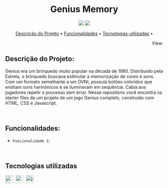 <h1 align="center">Genius Memory</h1> 

<p align="center">
  <img src="https://img.shields.io/badge/Status-em%20andamento-green"/>
  <img src="https://img.shields.io/badge/license-MIT-green"/>
</p>

<p align="center">
	<a href="#Descrição do Projeto">Descrição do Projeto</a> •
	<a href="#funcionalidades">Funcionalidades</a> •
	<a href="#tecnologias-utilizadas">Tecnologias-utilizadas</a> •
</p>



<p align="right">
        View: 
</p>

## Descrição do Projeto:
Genius era um brinquedo muito popular na década de 1980. Distribuído pela Estrela, o brinquedo buscava estimular a memorização de cores e sons. Com um formato semelhante a um OVNI, possuía botões coloridos que emitiam sons harmônicos e se iluminavam em sequência. Cabia aos jogadores repetir o processo sem errar.
Nesse repositório você encontra os starter files de um projeto de um jogo Genius completo, construído com HTML, CSS e Javascript.

</br>

## Funcionalidades:
- `Funcionalidade 1`: 
</br>

## Tecnologias utilizadas

  <img src="https://img.shields.io/badge/Html5-05122A?style=flat&logo=html5" alt="html5 Badge" height="25">&nbsp;
  <img src="https://img.shields.io/badge/Css3-05122A?style=flat&logo=css3" alt="css3 Badge" height="25">&nbsp;
  <img src="https://img.shields.io/badge/Javascript-05122A?style=flat&logo=javascript" alt="javascript Badge" height="25">&nbsp;
</br>


